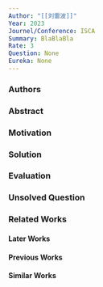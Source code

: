 ```yaml
---
Author: "[[刘雷波]]"
Year: 2023
Journel/Conference: ISCA
Summary: BlaBlaBla
Rate: 3
Question: None
Eureka: None
---
```

### Authors

### Abstract


### Motivation


### Solution


### Evaluation


### Unsolved Question


### Related Works
#### Later Works

#### Previous Works

#### Similar Works
